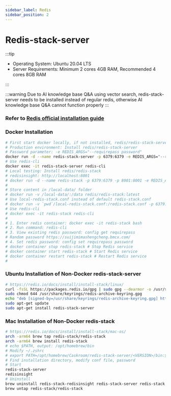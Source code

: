 ```yaml
---
sidebar_label: Redis
sidebar_position: 2
---
```


# Redis-stack-server

:::tip

- Operating System: Ubuntu 20.04 LTS  
- Server Requirements: Minimum 2 cores 4GB RAM, Recommended 4 cores 8GB RAM

:::

:::warning
Due to AI knowledge base Q&A using vector search, redis-stack-server needs to be installed instead of regular redis, otherwise AI knowledge base Q&A cannot function properly
:::

### Refer to [Redis official installation guide](https://redis.io/docs/install/install-stack/docker/)

### Docker Installation

```bash
# First start docker locally, if not installed, redis/redis-stack-server will be installed automatically
# Production environment: Install redis/redis-stack-server
# Password parameter: -e REDIS_ARGS="--requirepass password"
docker run -d --name redis-stack-server -p 6379:6379 -e REDIS_ARGS="--requirepass password" redis/redis-stack-server:latest
# Use redis-cli
docker exec -it redis-stack-server redis-cli
# Local testing: Install redis/redis-stack
# redisinsight: http://localhost:8001
# docker run -d --name redis-stack -p 6379:6379 -p 8001:8001 -e REDIS_ARGS="--requirepass password" redis/redis-stack:latest
#
# Store content in /local-data/ folder
# docker run -v /local-data/:/data redis/redis-stack:latest
# Use local-redis-stack.conf instead of default redis-stack.conf
# docker run -v `pwd`/local-redis-stack.conf:/redis-stack.conf -p 6379:6379 -p 8001:8001 redis/redis-stack-server:latest
# Use redis-cli
# docker exec -it redis-stack redis-cli
#
# 1. Enter redis container: docker exec -it redis-stack bash
# 2. Run command: redis-cli
# 3. View existing redis password: config get requirepass
# Random password https://suijimimashengcheng.bmcx.com/
# 4. Set redis password: config set requirepass password
# docker container stop redis-stack # Stop Redis service
# docker container start redis-stack # Start Redis service
# docker container restart redis-stack # Restart Redis service
#
```

### Ubuntu Installation of Non-Docker redis-stack-server

```bash
# https://redis.io/docs/install/install-stack/linux/
curl -fsSL https://packages.redis.io/gpg | sudo gpg --dearmor -o /usr/share/keyrings/redis-archive-keyring.gpg
sudo chmod 644 /usr/share/keyrings/redis-archive-keyring.gpg
echo "deb [signed-by=/usr/share/keyrings/redis-archive-keyring.gpg] https://packages.redis.io/deb $(lsb_release -cs) main" | sudo tee /etc/apt/sources.list.d/redis.list
sudo apt-get update
sudo apt-get install redis-stack-server
```

### Mac Installation of Non-Docker redis-stack

```bash
# https://redis.io/docs/install/install-stack/mac-os/
arch -arm64 brew tap redis-stack/redis-stack
arch -arm64 brew install redis-stack
# echo $PATH, output: /opt/homebrew/bin
# Modify ~/.zshrc
# export PATH=/opt/homebrew/Caskroom/redis-stack-server/<VERSION>/bin:$PATH
# Find installation directory, modify conf file, password
# Start
redis-stack-server
redisinsight
# Uninstall
brew uninstall redis-stack-redisinsight redis-stack-server redis-stack
brew untap redis-stack/redis-stack
```

